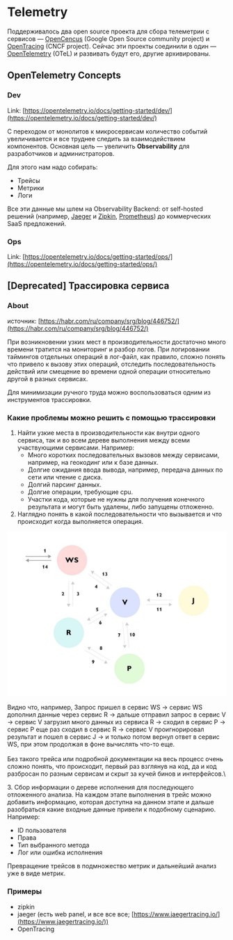 # Telemetry

Поддерживалось два open source проекта для сбора телеметрии с сервисов — [OpenCencus](https://opencensus.io) (Google Open Source community project) и [OpenTracing](https://opentracing.io/) (CNCF project). Сейчас эти проекты соединили в один — [OpenTelemetry](https://opentelemetry.io) (OTeL) и развивать будут его, другие архивированы.

## OpenTelemetry Concepts

### Dev

Link: [https://opentelemetry.io/docs/getting-started/dev/](https://opentelemetry.io/docs/getting-started/dev/)

С переходом от монолитов к микросервисам количество событий увеличивается и все труднее следить за взаимодействием компонентов. Основная цель — увеличить **Observability** для разработчиков и администраторов.&#x20;

Для этого нам надо собирать:

* Трейсы
* Метрики
* Логи

Все эти данные мы шлем на Observability Backend: от self-hosted решений (например, [Jaeger](https://www.jaegertracing.io/) и [Zipkin](https://zipkin.io/), [Prometheus](https://prometheus.io/)) до коммерческих SaaS предложений.

### Ops

Link: [https://opentelemetry.io/docs/getting-started/ops/](https://opentelemetry.io/docs/getting-started/ops/)

## \[Deprecated] Трассировка сервиса

### About

источник: [https://habr.com/ru/company/srg/blog/446752/](https://habr.com/ru/company/srg/blog/446752/)

При возникновении узких мест в производительности достаточно много времени тратится на мониторинг и разбор логов. При логировании таймингов отдельных операций в лог-файл, как правило, сложно понять что привело к вызову этих операций, отследить последовательность действий или смещение во времени одной операции относительно другой в разных сервисах.

Для минимизации ручного труда можно воспользоваться одним из инструментов трассировки.

### Какие проблемы можно решить с помощью трассировки

1. Найти узкие места в производительности как внутри одного сервиса, так и во всем дереве выполнения между всеми участвующими сервисами. Например:
   * Много коротких последовательных вызовов между сервисами, например, на геокодинг или к базе данных.
   * Долгие ожидания ввода вывода, например, передача данных по сети или чтение с диска.
   * Долгий парсинг данных.
   * Долгие операции, требующие cpu.
   * Участки кода, которые не нужны для получения конечного результата и могут быть удалены, либо запущены отложенно.
2. Наглядно понять в какой последовательности что вызывается и что происходит когда выполняется операция.

![](<../../.gitbook/assets/изображение (6) (1).png>)

Видно что, например, Запрос пришел в сервис WS -> сервис WS дополнил данные через сервис R -> дальше отправил запрос в сервис V -> сервис V загрузил много данных из сервиса R -> сходил в сервис P -> сервис Р еще раз сходил в сервис R -> сервис V проигнорировал результат и пошел в сервис J -> и только потом вернул ответ в сервис WS, при этом продолжая в фоне вычислять что-то еще.\
\
&#x20;Без такого трейса или подробной документации на весь процесс очень сложно понять, что происходит, первый раз взглянув на код, да и код разбросан по разным сервисам и скрыт за кучей бинов и интерфейсов.\


3\. Сбор информации о дереве исполнения для последующего отложенного анализа. На каждом этапе выполнения в трейс можно добавить информацию, которая доступна на данном этапе и дальше разобраться какие входные данные привели к подобному сценарию. Например:

* ID пользователя
* Права
* Тип выбранного метода
* Лог или ошибка исполнения

Превращение трейсов в подмножество метрик и дальнейший анализ уже в виде метрик.

### Примеры

* zipkin
* jaeger (есть web panel, и все все все; [https://www.jaegertracing.io/](https://www.jaegertracing.io/))
* OpenTracing
